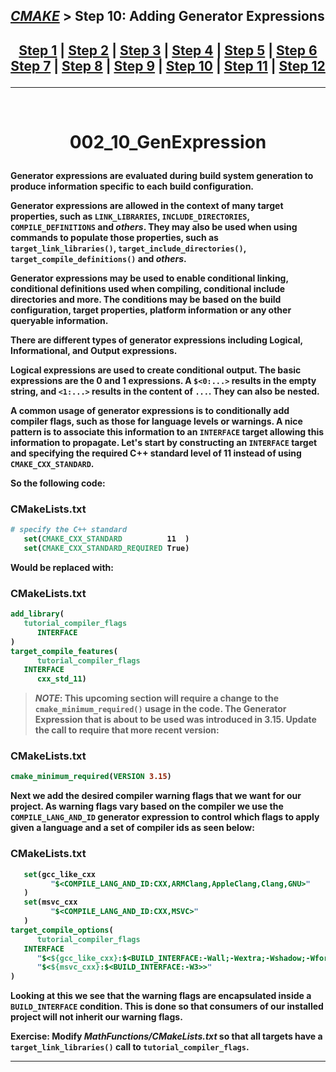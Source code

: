 ## [_CMAKE_][CMake] > **Step 10: Adding Generator Expressions**

## <p align=center>[Step 1][stp1] | [Step 2][stp2] | [Step 3][stp3] | [Step 4][stp4] | [Step 5][stp5] | [Step 6][stp6] <br/> [Step 7][stp7] | [Step 8][stp8] | [Step 9][stp9] | [Step 10][stp10] | [Step 11][stp11] | [Step 12][stp12]  </p>

<!--
* [_CMAKE_][CMake]
* [Step 1][stp1]
* [Step 2][stp2]
* [Step 3][stp3]
* [Step 4][stp4]
* [Step 5][stp5]
* [Step 6][stp6]
* [Step 7][stp7]
* [Step 8][stp8]
* [Step 9][stp9]
* [Step 10][stp10]
* [Step 11][stp11]
* [Step 12][stp12]
-->
[CMake]: ../../README.md
[stp1]: https://github.com/yoricsv/002_CppCMake/002_1_BasicStartingPoint.git
[stp2]: https://github.com/yoricsv/002_CppCMake/002_2_AddingLibrary.git
[stp3]: https://github.com/yoricsv/002_CppCMake/002_3_UsageReqForLib.git
[stp4]: https://github.com/yoricsv/002_CppCMake/002_4_InstallAndTest.git
[stp5]: https://github.com/yoricsv/002_CppCMake/002_5_SysIntrospection.git
[stp6]: https://github.com/yoricsv/002_CppCMake/002_6_ComFileGen.git
[stp7]: https://github.com/yoricsv/002_CppCMake/002_7_BuildInstall.git
[stp8]: https://github.com/yoricsv/002_CppCMake/002_8_Dashboard.git
[stp9]: https://github.com/yoricsv/002_CppCMake/002_9_StaticShared.git
[stp10]: https://github.com/yoricsv/002_CppCMake/002_10_GenExpression.git
[stp11]: https://github.com/yoricsv/002_CppCMake/002_11_ExportConfig.git
[stp12]: https://github.com/yoricsv/002_CppCMake/002_12_PackDebRel.git

---
<br/>
<!-- ---------------------------------- * Navigation * ---------------------------------- -->

# <p align = center><b>002_10_GenExpression<b></p>

**Generator expressions** are evaluated during build system generation to produce information specific to each build configuration.

**Generator expressions** are allowed in the context of many target properties, such as `LINK_LIBRARIES`, `INCLUDE_DIRECTORIES`, `COMPILE_DEFINITIONS` and *others*. They may also be used when using commands to populate those properties, such as `target_link_libraries()`, `target_include_directories()`, `target_compile_definitions()` and *others*.

**Generator expressions** may be used to enable conditional linking, conditional definitions used when compiling, conditional include directories and more. The conditions may be based on the build configuration, target properties, platform information or any other queryable information.

There are different types of **generator expressions** including Logical, Informational, and Output expressions.

Logical expressions are used to create conditional output. The basic expressions are the 0 and 1 expressions. A `$<0:...>` results in the empty string, and `<1:...>` results in the content of `...`. They can also be nested.

A common usage of **generator expressions** is to conditionally add compiler flags, such as those for language levels or warnings. A nice pattern is to associate this information to an `INTERFACE` target allowing this information to propagate. Let's start by constructing an `INTERFACE` target and specifying the required C++ standard level of **11** instead of using `CMAKE_CXX_STANDARD`.

So the following code:

### CMakeLists.txt
```cmake
# specify the C++ standard
   set(CMAKE_CXX_STANDARD          11  )
   set(CMAKE_CXX_STANDARD_REQUIRED True)
```

Would be replaced with:

### CMakeLists.txt
```cmake
add_library(
   tutorial_compiler_flags
      INTERFACE
)
target_compile_features(
      tutorial_compiler_flags
   INTERFACE
      cxx_std_11)
```

> ***NOTE***: This upcoming section will require a change to the `cmake_minimum_required()` usage in the code. The Generator Expression that is about to be used was introduced in 3.15. Update the call to require that more recent version:

### CMakeLists.txt
```cmake
cmake_minimum_required(VERSION 3.15)
```

Next we add the desired compiler warning flags that we want for our project. As warning flags vary based on the compiler we use the `COMPILE_LANG_AND_ID` generator expression to control which flags to apply given a language and a set of compiler ids as seen below:

### CMakeLists.txt
```cmake
   set(gcc_like_cxx
         "$<COMPILE_LANG_AND_ID:CXX,ARMClang,AppleClang,Clang,GNU>"
   )
   set(msvc_cxx
         "$<COMPILE_LANG_AND_ID:CXX,MSVC>"
   )
target_compile_options(
      tutorial_compiler_flags
   INTERFACE
      "$<${gcc_like_cxx}:$<BUILD_INTERFACE:-Wall;-Wextra;-Wshadow;-Wformat=2;-Wunused>>"
      "$<${msvc_cxx}:$<BUILD_INTERFACE:-W3>>"
)
```

Looking at this we see that the warning flags are encapsulated inside a `BUILD_INTERFACE` condition. This is done so that consumers of our installed project will not inherit our warning flags.

**Exercise**: Modify ***MathFunctions/CMakeLists.txt*** so that all targets have a `target_link_libraries()` call to `tutorial_compiler_flags`.

---